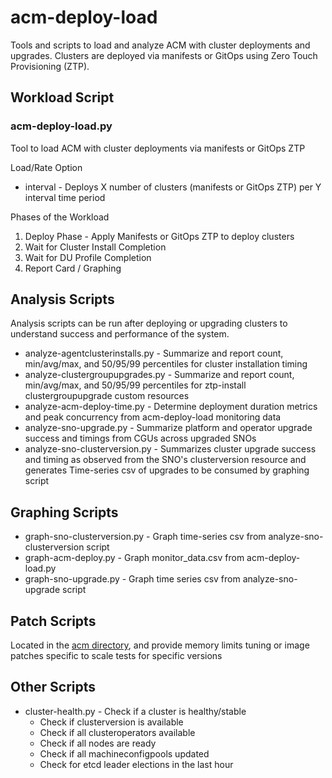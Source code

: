 # acm-deploy-load

Tools and scripts to load and analyze ACM with cluster deployments and upgrades. Clusters are deployed via manifests or
GitOps using Zero Touch Provisioning (ZTP).

## Workload Script

### acm-deploy-load.py

Tool to load ACM with cluster deployments via manifests or GitOps ZTP

Load/Rate Option

* interval - Deploys X number of clusters (manifests or GitOps ZTP) per Y interval time period

Phases of the Workload

1. Deploy Phase - Apply Manifests or GitOps ZTP to deploy clusters
2. Wait for Cluster Install Completion
3. Wait for DU Profile Completion
4. Report Card / Graphing

## Analysis Scripts

Analysis scripts can be run after deploying or upgrading clusters to understand success and performance of the system.

* analyze-agentclusterinstalls.py - Summarize and report count, min/avg/max, and 50/95/99 percentiles for cluster
installation timing
* analyze-clustergroupupgrades.py - Summarize and report count, min/avg/max, and 50/95/99 percentiles for ztp-install
clustergroupupgrade custom resources
* analyze-acm-deploy-time.py - Determine deployment duration metrics and peak concurrency from acm-deploy-load
monitoring data
* analyze-sno-upgrade.py - Summarize platform and operator upgrade success and timings from CGUs across upgraded SNOs
* analyze-sno-clusterversion.py - Summarizes cluster upgrade success and timing as observed from the SNO's
clusterversion resource and generates Time-series csv of upgrades to be consumed by graphing script

## Graphing Scripts

* graph-sno-clusterversion.py - Graph time-series csv from analyze-sno-clusterversion script
* graph-acm-deploy.py - Graph monitor_data.csv from acm-deploy-load.py
* graph-sno-upgrade.py - Graph time series csv from analyze-sno-upgrade script

## Patch Scripts

Located in the [acm directory](acm), and provide memory limits tuning or image patches specific to scale tests for specific
versions

## Other Scripts

* cluster-health.py - Check if a cluster is healthy/stable
  * Check if clusterversion is available
  * Check if all clusteroperators available
  * Check if all nodes are ready
  * Check if all machineconfigpools updated
  * Check for etcd leader elections in the last hour
